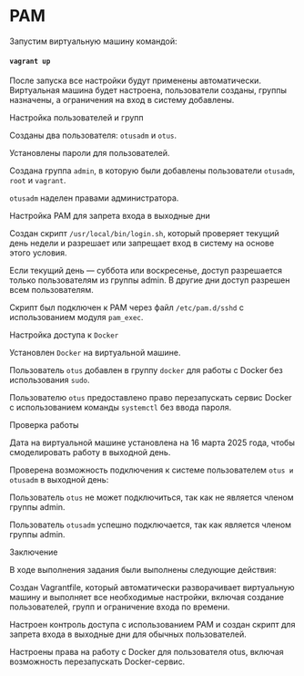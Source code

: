 # PAM

Запустим виртуальную машину командой:

#### `vagrant up`

После запуска все настройки будут применены автоматически. Виртуальная машина будет настроена, пользователи созданы, группы назначены, а ограничения на вход в систему добавлены.

Настройка пользователей и групп

Созданы два пользователя: `otusadm` и `otus`.

Установлены пароли для пользователей.

Создана группа `admin`, в которую были добавлены пользователи `otusadm`, `root` и `vagrant`.

`otusadm` наделен правами администратора.

Настройка PAM для запрета входа в выходные дни

Создан скрипт `/usr/local/bin/login.sh`, который проверяет текущий день недели и разрешает или запрещает вход в систему на основе этого условия.

Если текущий день — суббота или воскресенье, доступ разрешается только пользователям из группы admin. В другие дни доступ разрешен всем пользователям.

Скрипт был подключен к PAM через файл `/etc/pam.d/sshd` с использованием модуля `pam_exec`.

Настройка доступа к `Docker`

Установлен `Docker` на виртуальной машине.

Пользователь `otus` добавлен в группу `docker` для работы с Docker без использования `sudo`.

Пользователю `otus` предоставлено право перезапускать сервис Docker с использованием команды `systemctl` без ввода пароля.

Проверка работы

Дата на виртуальной машине установлена на 16 марта  2025 года, чтобы смоделировать работу в выходной день.

Проверена возможность подключения к системе пользователем `otus и otusadm` в выходной день:

Пользователь `otus` не может подключиться, так как не является членом группы admin.

Пользователь `otusadm` успешно подключается, так как является членом группы admin.

Заключение

В ходе выполнения задания были выполнены следующие действия:

Создан Vagrantfile, который автоматически разворачивает виртуальную машину и выполняет все необходимые настройки, включая создание пользователей, групп и ограничение входа по времени.

Настроен контроль доступа с использованием PAM и создан скрипт для запрета входа в выходные дни для обычных пользователей.

Настроены права на работу с Docker для пользователя otus, включая возможность перезапускать Docker-сервис.
